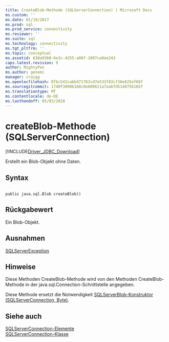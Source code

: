 ```yaml
---
title: CreateBlob-Methode (SQLServerConnection) | Microsoft Docs
ms.custom: ''
ms.date: 01/19/2017
ms.prod: sql
ms.prod_service: connectivity
ms.reviewer: ''
ms.suite: sql
ms.technology: connectivity
ms.tgt_pltfrm: ''
ms.topic: conceptual
ms.assetid: 630a93b0-6e3c-4255-a007-1097ce0ee243
caps.latest.revision: 9
author: MightyPen
ms.author: genemi
manager: craigg
ms.openlocfilehash: 0fbc542cabb471763cd7e533f83cf36e625ef68f
ms.sourcegitcommit: 1740f3090b168c0e809611a7aa6fd514075616bf
ms.translationtype: MT
ms.contentlocale: de-DE
ms.lasthandoff: 05/03/2018
---
```

# <a name="createblob-method-sqlserverconnection"></a>createBlob-Methode (SQLServerConnection)
[!INCLUDE[Driver_JDBC_Download](../../../includes/driver_jdbc_download.md)]

  Erstellt ein Blob-Objekt ohne Daten.  
  
## <a name="syntax"></a>Syntax  
  
```  
  
public java.sql.Blob createBlob()  
```  
  
## <a name="return-value"></a>Rückgabewert  
 Ein Blob-Objekt.  
  
## <a name="exceptions"></a>Ausnahmen  
 [SQLServerException](../../../connect/jdbc/reference/sqlserverexception-class.md)  
  
## <a name="remarks"></a>Hinweise  
 Diese Methoden CreateBlob-Methode wird von den Methoden CreateBlob-Methode in der java.sql.Connection-Schnittstelle angegeben.  
  
 Diese Methode ersetzt die Notwendigkeit [SQLServerBlob-Konstruktor &#40;SQLServerConnection, Byte&#41;](../../../connect/jdbc/reference/sqlserverblob-constructor-sqlserverconnection-byte.md).  
  
## <a name="see-also"></a>Siehe auch  
 [SQLServerConnection-Elemente](../../../connect/jdbc/reference/sqlserverconnection-members.md)   
 [SQLServerConnection-Klasse](../../../connect/jdbc/reference/sqlserverconnection-class.md)  
  
  
